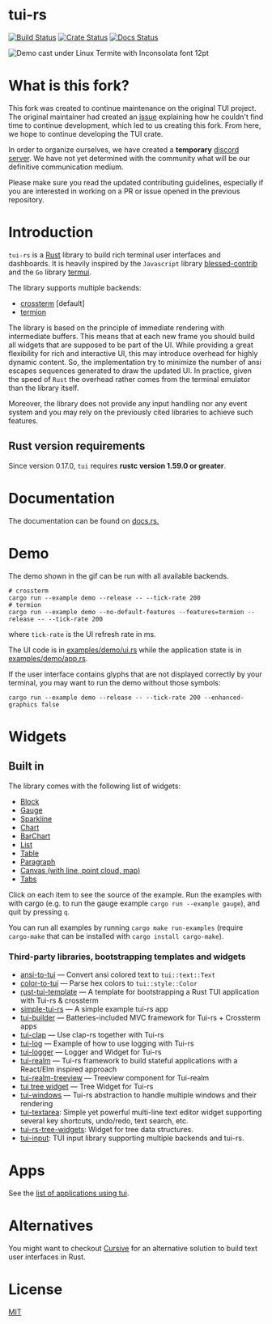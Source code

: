 # tui-rs

[![Build Status](https://github.com/fdehau/tui-rs/workflows/CI/badge.svg)](https://github.com/fdehau/tui-rs/actions?query=workflow%3ACI+)
[![Crate Status](https://img.shields.io/crates/v/tui.svg)](https://crates.io/crates/tui)
[![Docs Status](https://docs.rs/tui/badge.svg)](https://docs.rs/crate/tui/)

<img src="./assets/demo.gif" alt="Demo cast under Linux Termite with Inconsolata font 12pt">

# What is this fork?

This fork was created to continue maintenance on the original TUI project. The original maintainer had created an [issue](https://github.com/fdehau/tui-rs/issues/654) explaining how he couldn't find time to continue development, which led to us creating this fork. From here, we hope to continue developing the TUI crate.

In order to organize ourselves, we have created a **temporary** [discord server](https://discord.gg/pMCEU9hNEj). We have not yet determined with the community what will be our definitive communication medium.

Please make sure you read the updated contributing guidelines, especially if you are interested in working on a PR or issue opened in the previous repository.

# Introduction

`tui-rs` is a [Rust](https://www.rust-lang.org) library to build rich terminal
user interfaces and dashboards. It is heavily inspired by the `Javascript`
library [blessed-contrib](https://github.com/yaronn/blessed-contrib) and the
`Go` library [termui](https://github.com/gizak/termui).

The library supports multiple backends:

- [crossterm](https://github.com/crossterm-rs/crossterm) [default]
- [termion](https://github.com/ticki/termion)

The library is based on the principle of immediate rendering with intermediate
buffers. This means that at each new frame you should build all widgets that are
supposed to be part of the UI. While providing a great flexibility for rich and
interactive UI, this may introduce overhead for highly dynamic content. So, the
implementation try to minimize the number of ansi escapes sequences generated to
draw the updated UI. In practice, given the speed of `Rust` the overhead rather
comes from the terminal emulator than the library itself.

Moreover, the library does not provide any input handling nor any event system and
you may rely on the previously cited libraries to achieve such features.

## Rust version requirements

Since version 0.17.0, `tui` requires **rustc version 1.59.0 or greater**.

# Documentation

The documentation can be found on [docs.rs.](https://docs.rs/tui)

# Demo

The demo shown in the gif can be run with all available backends.

```
# crossterm
cargo run --example demo --release -- --tick-rate 200
# termion
cargo run --example demo --no-default-features --features=termion --release -- --tick-rate 200
```

where `tick-rate` is the UI refresh rate in ms.

The UI code is in [examples/demo/ui.rs](https://github.com/fdehau/tui-rs/blob/v0.19.0/examples/demo/ui.rs) while the
application state is in [examples/demo/app.rs](https://github.com/fdehau/tui-rs/blob/v0.19.0/examples/demo/app.rs).

If the user interface contains glyphs that are not displayed correctly by your terminal, you may want to run
the demo without those symbols:

```
cargo run --example demo --release -- --tick-rate 200 --enhanced-graphics false
```

# Widgets

## Built in

The library comes with the following list of widgets:

- [Block](https://github.com/fdehau/tui-rs/blob/v0.16.0/examples/block.rs)
- [Gauge](https://github.com/fdehau/tui-rs/blob/v0.16.0/examples/gauge.rs)
- [Sparkline](https://github.com/fdehau/tui-rs/blob/v0.16.0/examples/sparkline.rs)
- [Chart](https://github.com/fdehau/tui-rs/blob/v0.16.0/examples/chart.rs)
- [BarChart](https://github.com/fdehau/tui-rs/blob/v0.16.0/examples/barchart.rs)
- [List](https://github.com/fdehau/tui-rs/blob/v0.16.0/examples/list.rs)
- [Table](https://github.com/fdehau/tui-rs/blob/v0.16.0/examples/table.rs)
- [Paragraph](https://github.com/fdehau/tui-rs/blob/v0.16.0/examples/paragraph.rs)
- [Canvas (with line, point cloud, map)](https://github.com/fdehau/tui-rs/blob/v0.16.0/examples/canvas.rs)
- [Tabs](https://github.com/fdehau/tui-rs/blob/v0.16.0/examples/tabs.rs)

Click on each item to see the source of the example. Run the examples with with
cargo (e.g. to run the gauge example `cargo run --example gauge`), and quit by pressing `q`.

You can run all examples by running `cargo make run-examples` (require
`cargo-make` that can be installed with `cargo install cargo-make`).

### Third-party libraries, bootstrapping templates and widgets

- [ansi-to-tui](https://github.com/uttarayan21/ansi-to-tui) — Convert ansi colored text to `tui::text::Text`
- [color-to-tui](https://github.com/uttarayan21/color-to-tui) — Parse hex colors to `tui::style::Color`
- [rust-tui-template](https://github.com/orhun/rust-tui-template) — A template for bootstrapping a Rust TUI application with Tui-rs & crossterm
- [simple-tui-rs](https://github.com/pmsanford/simple-tui-rs) — A simple example tui-rs app
- [tui-builder](https://github.com/jkelleyrtp/tui-builder) — Batteries-included MVC framework for Tui-rs + Crossterm apps
- [tui-clap](https://github.com/kegesch/tui-clap-rs) — Use clap-rs together with Tui-rs
- [tui-log](https://github.com/kegesch/tui-log-rs) — Example of how to use logging with Tui-rs
- [tui-logger](https://github.com/gin66/tui-logger) — Logger and Widget for Tui-rs
- [tui-realm](https://github.com/veeso/tui-realm) — Tui-rs framework to build stateful applications with a React/Elm inspired approach
- [tui-realm-treeview](https://github.com/veeso/tui-realm-treeview) — Treeview component for Tui-realm
- [tui tree widget](https://github.com/EdJoPaTo/tui-rs-tree-widget) — Tree Widget for Tui-rs
- [tui-windows](https://github.com/markatk/tui-windows-rs) — Tui-rs abstraction to handle multiple windows and their rendering
- [tui-textarea](https://github.com/rhysd/tui-textarea): Simple yet powerful multi-line text editor widget supporting several key shortcuts, undo/redo, text search, etc.
- [tui-rs-tree-widgets](https://github.com/EdJoPaTo/tui-rs-tree-widget): Widget for tree data structures.
- [tui-input](https://github.com/sayanarijit/tui-input): TUI input library supporting multiple backends and tui-rs.

# Apps

See the [list of applications using tui](./APPS.md).

# Alternatives

You might want to checkout [Cursive](https://github.com/gyscos/Cursive) for an
alternative solution to build text user interfaces in Rust.

# License

[MIT](LICENSE)
